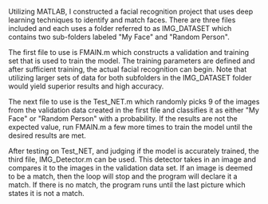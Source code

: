Utilizing MATLAB, I constructed a facial recognition project that uses deep learning techniques to identify and match faces. There 
are three files included and each uses a folder referred to as IMG_DATASET which contains two sub-folders labeled "My Face" and "Random Person".

The first file to use is FMAIN.m which constructs a validation and training set that is used to train the model. The training parameters are
defined and after sufficient training, the actual facial recognition can begin. Note that utilizing larger sets of data for both subfolders 
in the IMG_DATASET folder would yield superior results and high accuracy. 

The next file to use is the Test_NET.m which randomly picks 9 of the images from the validation data created in the first file and classifies
it as either "My Face" or "Random Person" with a probability. If the results are not the expected value, run FMAIN.m a few more times to train
the model until the desired results are met.

After testing on Test_NET, and judging if the model is accurately trained, the third file, IMG_Detector.m can be used. This detector takes
in an image and compares it to the images in the validation data set. If an image is deemed to be a match, then the loop will stop and 
the program will declare it a match. If there is no match, the program runs until the last picture which states it is not a match.

